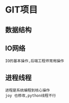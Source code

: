 # GIT项目

## 数据结构

## IO网络
    IO的基本操作,后端工程师常用操作
    
## 进程线程
    进程是系统编程到核心操作
    joy 也修改,python线程不行